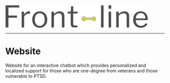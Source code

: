 ![Frontline logo](readme-img/logo.png)

___

# Website

Website for an interactive chatbot which provides personalized and localized support for those who are one-degree from veterans and those vulnerable to PTSD.